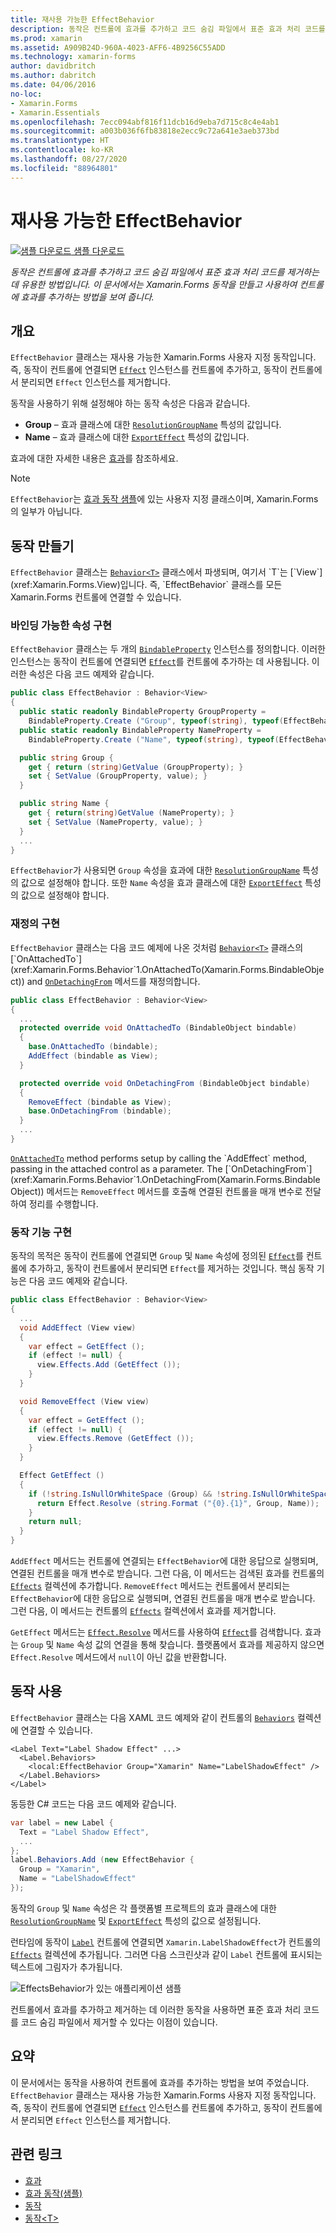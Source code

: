 ```yaml
---
title: 재사용 가능한 EffectBehavior
description: 동작은 컨트롤에 효과를 추가하고 코드 숨김 파일에서 표준 효과 처리 코드를 제거하는 데 유용한 방법입니다. 이 문서에서는 Xamarin.Forms 동작을 만들고 사용하여 컨트롤에 효과를 추가하는 방법을 보여 줍니다.
ms.prod: xamarin
ms.assetid: A909B24D-960A-4023-AFF6-4B9256C55ADD
ms.technology: xamarin-forms
author: davidbritch
ms.author: dabritch
ms.date: 04/06/2016
no-loc:
- Xamarin.Forms
- Xamarin.Essentials
ms.openlocfilehash: 7ecc094abf816f11dcb16d9eba7d715c8c4e4ab1
ms.sourcegitcommit: a003b036f6fb83818e2ecc9c72a641e3aeb373bd
ms.translationtype: HT
ms.contentlocale: ko-KR
ms.lasthandoff: 08/27/2020
ms.locfileid: "88964801"
---
```

# <a name="reusable-effectbehavior"></a>재사용 가능한 EffectBehavior

[![샘플 다운로드](~/media/shared/download.png) 샘플 다운로드](https://docs.microsoft.com/samples/xamarin/xamarin-forms-samples/behaviors-effectbehavior)

_동작은 컨트롤에 효과를 추가하고 코드 숨김 파일에서 표준 효과 처리 코드를 제거하는 데 유용한 방법입니다. 이 문서에서는 Xamarin.Forms 동작을 만들고 사용하여 컨트롤에 효과를 추가하는 방법을 보여 줍니다._

## <a name="overview"></a>개요

`EffectBehavior` 클래스는 재사용 가능한 Xamarin.Forms 사용자 지정 동작입니다. 즉, 동작이 컨트롤에 연결되면 [`Effect`](xref:Xamarin.Forms.Effect) 인스턴스를 컨트롤에 추가하고, 동작이 컨트롤에서 분리되면 `Effect` 인스턴스를 제거합니다.

동작을 사용하기 위해 설정해야 하는 동작 속성은 다음과 같습니다.

- **Group** – 효과 클래스에 대한 [`ResolutionGroupName`](xref:Xamarin.Forms.ResolutionGroupNameAttribute) 특성의 값입니다.
- **Name** – 효과 클래스에 대한 [`ExportEffect`](xref:Xamarin.Forms.ExportEffectAttribute) 특성의 값입니다.

효과에 대한 자세한 내용은 [효과](~/xamarin-forms/app-fundamentals/effects/index.md)를 참조하세요.

> [!NOTE]
> `EffectBehavior`는 [효과 동작 샘플](https://docs.microsoft.com/samples/xamarin/xamarin-forms-samples/behaviors-effectbehavior)에 있는 사용자 지정 클래스이며, Xamarin.Forms의 일부가 아닙니다.

## <a name="creating-the-behavior"></a>동작 만들기

`EffectBehavior` 클래스는 [`Behavior<T>`](xref:Xamarin.Forms.Behavior`1) 클래스에서 파생되며, 여기서 `T`는 [`View`](xref:Xamarin.Forms.View)입니다. 즉, `EffectBehavior` 클래스를 모든 Xamarin.Forms 컨트롤에 연결할 수 있습니다.

### <a name="implementing-bindable-properties"></a>바인딩 가능한 속성 구현

`EffectBehavior` 클래스는 두 개의 [`BindableProperty`](xref:Xamarin.Forms.BindableProperty) 인스턴스를 정의합니다. 이러한 인스턴스는 동작이 컨트롤에 연결되면 [`Effect`](xref:Xamarin.Forms.Effect)를 컨트롤에 추가하는 데 사용됩니다. 이러한 속성은 다음 코드 예제와 같습니다.

```csharp
public class EffectBehavior : Behavior<View>
{
  public static readonly BindableProperty GroupProperty =
    BindableProperty.Create ("Group", typeof(string), typeof(EffectBehavior), null);
  public static readonly BindableProperty NameProperty =
    BindableProperty.Create ("Name", typeof(string), typeof(EffectBehavior), null);

  public string Group {
    get { return (string)GetValue (GroupProperty); }
    set { SetValue (GroupProperty, value); }
  }

  public string Name {
    get { return(string)GetValue (NameProperty); }
    set { SetValue (NameProperty, value); }
  }
  ...
}
```

`EffectBehavior`가 사용되면 `Group` 속성을 효과에 대한 [`ResolutionGroupName`](xref:Xamarin.Forms.ResolutionGroupNameAttribute) 특성의 값으로 설정해야 합니다. 또한 `Name` 속성을 효과 클래스에 대한 [`ExportEffect`](xref:Xamarin.Forms.ExportEffectAttribute) 특성의 값으로 설정해야 합니다.

### <a name="implementing-the-overrides"></a>재정의 구현

`EffectBehavior` 클래스는 다음 코드 예제에 나온 것처럼 [`Behavior<T>`](xref:Xamarin.Forms.Behavior`1) 클래스의 [`OnAttachedTo`](xref:Xamarin.Forms.Behavior`1.OnAttachedTo(Xamarin.Forms.BindableObject)) and [`OnDetachingFrom`](xref:Xamarin.Forms.Behavior`1.OnDetachingFrom(Xamarin.Forms.BindableObject)) 메서드를 재정의합니다.

```csharp
public class EffectBehavior : Behavior<View>
{
  ...
  protected override void OnAttachedTo (BindableObject bindable)
  {
    base.OnAttachedTo (bindable);
    AddEffect (bindable as View);
  }

  protected override void OnDetachingFrom (BindableObject bindable)
  {
    RemoveEffect (bindable as View);
    base.OnDetachingFrom (bindable);
  }
  ...
}
```

[`OnAttachedTo`](xref:Xamarin.Forms.Behavior`1.OnAttachedTo(Xamarin.Forms.BindableObject)) method performs setup by calling the `AddEffect` method, passing in the attached control as a parameter. The [`OnDetachingFrom`](xref:Xamarin.Forms.Behavior`1.OnDetachingFrom(Xamarin.Forms.BindableObject)) 메서드는 `RemoveEffect` 메서드를 호출해 연결된 컨트롤을 매개 변수로 전달하여 정리를 수행합니다.

### <a name="implementing-the-behavior-functionality"></a>동작 기능 구현

동작의 목적은 동작이 컨트롤에 연결되면 `Group` 및 `Name` 속성에 정의된 [`Effect`](xref:Xamarin.Forms.Effect)를 컨트롤에 추가하고, 동작이 컨트롤에서 분리되면 `Effect`를 제거하는 것입니다. 핵심 동작 기능은 다음 코드 예제와 같습니다.

```csharp
public class EffectBehavior : Behavior<View>
{
  ...
  void AddEffect (View view)
  {
    var effect = GetEffect ();
    if (effect != null) {
      view.Effects.Add (GetEffect ());
    }
  }

  void RemoveEffect (View view)
  {
    var effect = GetEffect ();
    if (effect != null) {
      view.Effects.Remove (GetEffect ());
    }
  }

  Effect GetEffect ()
  {
    if (!string.IsNullOrWhiteSpace (Group) && !string.IsNullOrWhiteSpace (Name)) {
      return Effect.Resolve (string.Format ("{0}.{1}", Group, Name));
    }
    return null;
  }
}
```

`AddEffect` 메서드는 컨트롤에 연결되는 `EffectBehavior`에 대한 응답으로 실행되며, 연결된 컨트롤을 매개 변수로 받습니다. 그런 다음, 이 메서드는 검색된 효과를 컨트롤의 [`Effects`](xref:Xamarin.Forms.Element.Effects) 컬렉션에 추가합니다. `RemoveEffect` 메서드는 컨트롤에서 분리되는 `EffectBehavior`에 대한 응답으로 실행되며, 연결된 컨트롤을 매개 변수로 받습니다. 그런 다음, 이 메서드는 컨트롤의 [`Effects`](xref:Xamarin.Forms.Element.Effects) 컬렉션에서 효과를 제거합니다.

`GetEffect` 메서드는 [`Effect.Resolve`](xref:Xamarin.Forms.Effect.Resolve(System.String)) 메서드를 사용하여 [`Effect`](xref:Xamarin.Forms.Effect)를 검색합니다. 효과는 `Group` 및 `Name` 속성 값의 연결을 통해 찾습니다. 플랫폼에서 효과를 제공하지 않으면 `Effect.Resolve` 메서드에서 `null`이 아닌 값을 반환합니다.

## <a name="consuming-the-behavior"></a>동작 사용

`EffectBehavior` 클래스는 다음 XAML 코드 예제와 같이 컨트롤의 [`Behaviors`](xref:Xamarin.Forms.VisualElement.Behaviors) 컬렉션에 연결할 수 있습니다.

```xaml
<Label Text="Label Shadow Effect" ...>
  <Label.Behaviors>
    <local:EffectBehavior Group="Xamarin" Name="LabelShadowEffect" />
  </Label.Behaviors>
</Label>
```

동등한 C# 코드는 다음 코드 예제와 같습니다.

```csharp
var label = new Label {
  Text = "Label Shadow Effect",
  ...
};
label.Behaviors.Add (new EffectBehavior {
  Group = "Xamarin",
  Name = "LabelShadowEffect"
});
```

동작의 `Group` 및 `Name` 속성은 각 플랫폼별 프로젝트의 효과 클래스에 대한 [`ResolutionGroupName`](xref:Xamarin.Forms.ResolutionGroupNameAttribute) 및 [`ExportEffect`](xref:Xamarin.Forms.ExportEffectAttribute) 특성의 값으로 설정됩니다.

런타임에 동작이 [`Label`](xref:Xamarin.Forms.Label) 컨트롤에 연결되면 `Xamarin.LabelShadowEffect`가 컨트롤의 [`Effects`](xref:Xamarin.Forms.Element.Effects) 컬렉션에 추가됩니다. 그러면 다음 스크린샷과 같이 `Label` 컨트롤에 표시되는 텍스트에 그림자가 추가됩니다.

![EffectsBehavior가 있는 애플리케이션 샘플](effect-behavior-images/screenshots.png)

컨트롤에서 효과를 추가하고 제거하는 데 이러한 동작을 사용하면 표준 효과 처리 코드를 코드 숨김 파일에서 제거할 수 있다는 이점이 있습니다.

## <a name="summary"></a>요약

이 문서에서는 동작을 사용하여 컨트롤에 효과를 추가하는 방법을 보여 주었습니다. `EffectBehavior` 클래스는 재사용 가능한 Xamarin.Forms 사용자 지정 동작입니다. 즉, 동작이 컨트롤에 연결되면 [`Effect`](xref:Xamarin.Forms.Effect) 인스턴스를 컨트롤에 추가하고, 동작이 컨트롤에서 분리되면 `Effect` 인스턴스를 제거합니다.

## <a name="related-links"></a>관련 링크

- [효과](~/xamarin-forms/app-fundamentals/effects/index.md)
- [효과 동작(샘플)](https://docs.microsoft.com/samples/xamarin/xamarin-forms-samples/behaviors-effectbehavior)
- [동작](xref:Xamarin.Forms.Behavior)
- [동작&lt;T&gt;](xref:Xamarin.Forms.Behavior`1)
